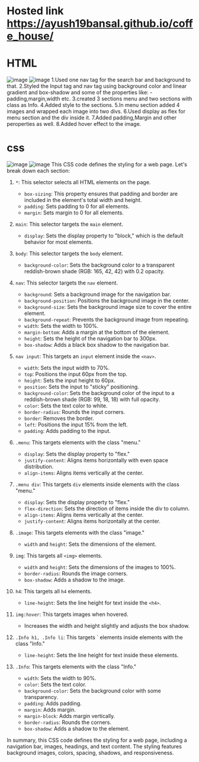 # Hosted link https://ayush19bansal.github.io/coffe_house/

# HTML
![image](https://github.com/Ayush19bansal/coffe_house/assets/118842033/59684295-5b3d-4172-bb59-d2a97a139157)
![image](https://github.com/Ayush19bansal/coffe_house/assets/118842033/4780c837-694f-4f0f-aa43-c26042b9cc80)
1.Used one nav tag for the search bar and background to that.
2.Styled the Input tag and nav tag using background color and linear gradient and box-shadow and some of the properties like:
-padding,margin,width etc.
3.created 3 sections menu and two sections with class as Info.
4.Added style to the sections.
5.In menu section added 4 images and wrapped each image into two divs.
6.Used display as flex for menu section and the div inside it.
7.Added padding,Margin and other peroperties as well.
8.Added hover effect to the image.

# css
![image](https://github.com/Ayush19bansal/coffe_house/assets/118842033/e8c44ed1-8ece-456e-baf8-1cc1ff0c54c2)
![image](https://github.com/Ayush19bansal/coffe_house/assets/118842033/16d4a5f3-2cfd-4181-b2c1-26fed1b89c97)
This CSS code defines the styling for a web page. Let's break down each section:

1. `*`: This selector selects all HTML elements on the page.

    - `box-sizing`: This property ensures that padding and border are included in the element's total width and height.
    - `padding`: Sets padding to 0 for all elements.
    - `margin`: Sets margin to 0 for all elements.

2. `main`: This selector targets the `main` element.

    - `display`: Sets the display property to "block," which is the default behavior for most elements.

3. `body`: This selector targets the `body` element.

    - `background-color`: Sets the background color to a transparent reddish-brown shade (RGB: 165, 42, 42) with 0.2 opacity.

4. `nav`: This selector targets the `nav` element.

    - `background`: Sets a background image for the navigation bar.
    - `background-position`: Positions the background image in the center.
    - `background-size`: Sets the background image size to cover the entire element.
    - `background-repeat`: Prevents the background image from repeating.
    - `width`: Sets the width to 100%.
    - `margin-bottom`: Adds a margin at the bottom of the element.
    - `height`: Sets the height of the navigation bar to 300px.
    - `box-shadow`: Adds a black box shadow to the navigation bar.

5. `nav input`: This targets an `input` element inside the `<nav>`.

    - `width`: Sets the input width to 70%.
    - `top`: Positions the input 60px from the top.
    - `height`: Sets the input height to 60px.
    - `position`: Sets the input to "sticky" positioning.
    - `background-color`: Sets the background color of the input to a reddish-brown shade (RGB: 99, 18, 18) with full opacity.
    - `color`: Sets the text color to white.
    - `border-radius`: Rounds the input corners.
    - `border`: Removes the border.
    - `left`: Positions the input 15% from the left.
    - `padding`: Adds padding to the input.

6. `.menu`: This targets elements with the class "menu."

    - `display`: Sets the display property to "flex."
    - `justify-content`: Aligns items horizontally with even space distribution.
    - `align-items`: Aligns items vertically at the center.

7. `.menu div`: This targets `div` elements inside elements with the class "menu."

    - `display`: Sets the display property to "flex."
    - `flex-direction`: Sets the direction of items inside the div to column.
    - `align-items`: Aligns items vertically at the center.
    - `justify-content`: Aligns items horizontally at the center.

8. `.image`: This targets elements with the class "image."

    - `width` and `height`: Sets the dimensions of the element.
   
9. `img`: This targets all `<img>` elements.

    - `width` and `height`: Sets the dimensions of the images to 100%.
    - `border-radius`: Rounds the image corners.
    - `box-shadow`: Adds a shadow to the image.

10. `h4`: This targets all `h4` elements.

    - `line-height`: Sets the line height for text inside the `<h4>`.

11. `img:hover`: This targets images when hovered.

    - Increases the width and height slightly and adjusts the box shadow.

12. `.Info h1, .Info li`: This targets ` elements inside elements with the class "Info."

    - `line-height`: Sets the line height for text inside these elements.

13. `.Info`: This targets elements with the class "Info."

    - `width`: Sets the width to 90%.
    - `color`: Sets the text color.
    - `background-color`: Sets the background color with some transparency.
    - `padding`: Adds padding.
    - `margin`: Adds margin.
    - `margin-block`: Adds margin vertically.
    - `border-radius`: Rounds the corners.
    - `box-shadow`: Adds a shadow to the element.

In summary, this CSS code defines the styling for a web page, including a navigation bar, images, headings, and text content. The styling features background images, colors, spacing, shadows, and responsiveness.
